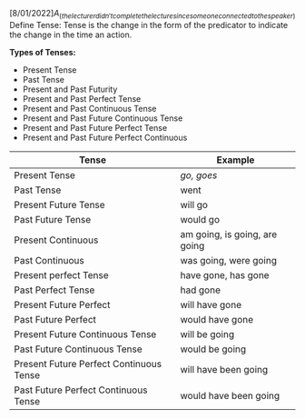 $[8/01/2022] A_(the lecturer didn't complete the lecture since someone connected to the speaker)$
Define Tense:
Tense is the change in the form of the predicator to indicate the change in the time an action. 


**Types of Tenses:**
- Present Tense
- Past Tense
- Present and Past Futurity
- Present and Past Perfect Tense
- Present and Past Continuous Tense
- Present and Past Future Continuous Tense
- Present and Past Future Perfect Tense
- Present and Past Future Perfect Continuous

Tense | Example 
---| ---
Present Tense | *go, goes*
Past Tense | went 
Present Future Tense | will go
Past Future Tense | would go
Present Continuous | am going, is going, are going 
Past Continuous | was going, were going
Present perfect Tense | have gone, has gone
Past Perfect Tense | had gone
Present Future Perfect | will have gone
Past Future Perfect | would have gone
Present Future Continuous Tense | will be going
Past Future Continuous Tense | would be going
Present Future Perfect Continuous Tense | will have been going 
Past Future Perfect Continuous Tense | would have been going
